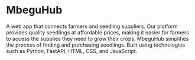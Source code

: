 # MbeguHub
A web app that connects farmers and seedling suppliers. Our platform provides quality seedlings at affordable prices, making it easier for farmers to access the supplies they need to grow their crops. MbeguHub simplifies the process of finding and purchasing seedlings. Built using technologies such as Python, FastAPI, HTML, CSS, and JavaScript.
